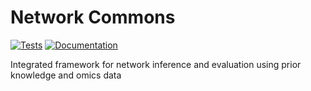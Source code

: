 # Network Commons

[![Tests][badge-tests]][link-tests]
[![Documentation][badge-docs]][link-docs]

[badge-tests]: https://img.shields.io/github/actions/workflow/status/saezlab/networkcommons/test.yaml?branch=main
[link-tests]: https://github.com/saezlab/networkcommons/actions/workflows/test.yml
[badge-docs]: https://img.shields.io/readthedocs/networkcommons
[link-docs]: https://networkcommons.readthedocs.io

Integrated framework for network inference and evaluation using prior knowledge and omics data
